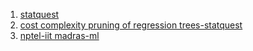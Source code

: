 1. <a href="https://www.youtube.com/watch?v=g9c66TUylZ4">statquest</a>
2. <a href="https://www.youtube.com/watch?v=D0efHEJsfHo">cost complexity pruning of regression trees-statquest</a>
3. <a href="https://www.youtube.com/watch?v=CIYeuKAV-3c&list=PL1xHD4vteKYVpaIiy295pg6_SY5qznc77&index=35">nptel-iit madras-ml</a>
